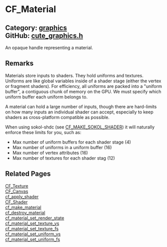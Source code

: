 [](../header.md ':include')

# CF_Material

Category: [graphics](/api_reference?id=graphics)  
GitHub: [cute_graphics.h](https://github.com/RandyGaul/cute_framework/blob/master/include/cute_graphics.h)  
---

An opaque handle representing a material.

## Remarks

Materials store inputs to shaders. They hold uniforms and textures. Uniforms are like global
variables inside of a shader stage (either the vertex or fragment shaders). For efficiency, all
uniforms are packed into a "uniform buffer", a contiguous chunk of memory on the GPU. We must
specify which uniform buffer each uniform belongs to.

A material can hold a large number of inputs, though there are hard-limits on how many inputs
an individual shader can accept, especially to keep shaders as cross-platform compatible as
possible.

When using sokol-shdc (see [CF_MAKE_SOKOL_SHADER](/graphics/cf_make_sokol_shader.md)) it will naturally enforce these limits for you, such as:

- Max number of uniform buffers for each shader stage (4)
- Max number of uniforms in a uniform buffer (16)
- Max number of vertex attributes (16)
- Max number of textures for each shader stag (12)

## Related Pages

[CF_Texture](/graphics/cf_texture.md)  
[CF_Canvas](/graphics/cf_canvas.md)  
[cf_apply_shader](/graphics/cf_apply_shader.md)  
[CF_Shader](/graphics/cf_shader.md)  
[cf_make_material](/graphics/cf_make_material.md)  
[cf_destroy_material](/graphics/cf_destroy_material.md)  
[cf_material_set_render_state](/graphics/cf_material_set_render_state.md)  
[cf_material_set_texture_vs](/graphics/cf_material_set_texture_vs.md)  
[cf_material_set_texture_fs](/graphics/cf_material_set_texture_fs.md)  
[cf_material_set_uniform_vs](/graphics/cf_material_set_uniform_vs.md)  
[cf_material_set_uniform_fs](/graphics/cf_material_set_uniform_fs.md)  
